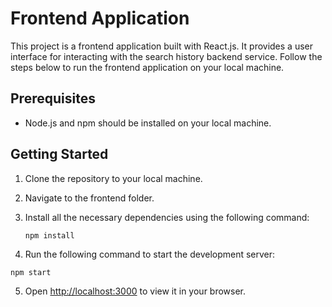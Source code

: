 # Frontend Application

This project is a frontend application built with React.js. It provides a user interface for interacting with the search history backend service. Follow the steps below to run the frontend application on your local machine.

## Prerequisites

- Node.js and npm should be installed on your local machine.

## Getting Started

1. Clone the repository to your local machine.

2. Navigate to the frontend folder.

3. Install all the necessary dependencies using the following command:

   ```
   npm install
   ```

4. Run the following command to start the development server:

```
npm start
```

5. Open [http://localhost:3000](http://localhost:3000) to view it in your browser.

